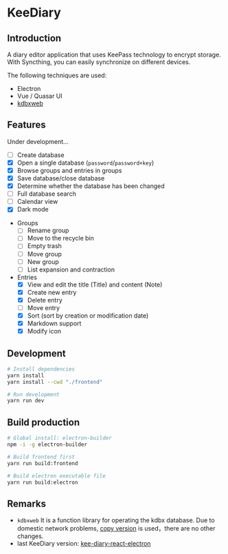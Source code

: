 # KeeDiary

## Introduction

A diary editor application that uses KeePass technology to encrypt storage. With Syncthing, you can easily synchronize on different devices.

The following techniques are used:

- Electron
- Vue / Quasar UI
- [kdbxweb](https://github.com/keeweb/kdbxweb)

## Features

Under development...

- [ ] Create database
- [X] Open a single database (`password`/`password+key`)
- [X] Browse groups and entries in groups
- [X] Save database/close database
- [X] Determine whether the database has been changed
- [ ] Full database search
- [ ] Calendar view
- [X] Dark mode
- Groups
    - [ ] Rename group
    - [ ] Move to the recycle bin
    - [ ] Empty trash
    - [ ] Move group
    - [ ] New group
    - [ ] List expansion and contraction
- Entries
    - [X] View and edit the title (Title) and content (Note)
    - [X] Create new entry
    - [X] Delete entry
    - [ ] Move entry
    - [X] Sort (sort by creation or modification date)
    - [X] Markdown support
    - [X] Modify icon

## Development

```sh
# Install dependencies
yarn install
yarn install --cwd "./frontend"

# Run development
yarn run dev
```

## Build production

```sh
# Global install: electron-builder
npm -i -g electron-builder

# Build frontend first
yarn run build:frontend

# Build electron executable file
yarn run build:electron
```

## Remarks

- `kdbxweb` It is a function library for operating the kdbx database. Due to domestic network problems, [copy version](https://gitee.com/canwdev/kdbxweb) is used，there are no other changes.
- last KeeDiary version: [kee-diary-react-electron](https://github.com/canwdev/kee-diary-react-electron)



